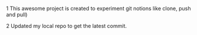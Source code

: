 1 This awesome project is created to experiment git notions like clone, push and pull)

2 Updated my local repo to get the latest commit.
